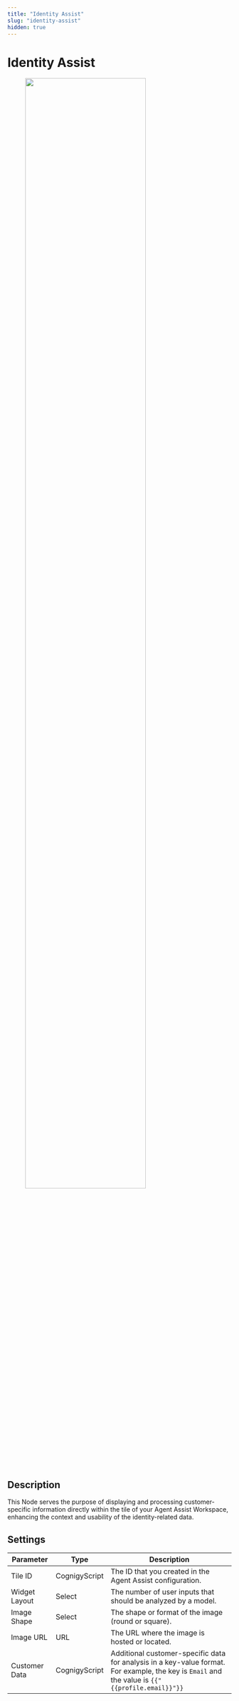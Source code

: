 ```yaml
---
title: "Identity Assist"
slug: "identity-assist"
hidden: true
---
```


# Identity Assist

<figure>
  <img class="image-center" src="{{config.site_url}}ai/flow-nodes/images/agent-assist/identity-assist.png" width="80%" />
</figure>

## Description

This Node serves the purpose of displaying and processing customer-specific information directly within the tile of your Agent Assist Workspace, enhancing the context and usability of the identity-related data.

## Settings

| Parameter     | Type          | Description                                                                                                                                      |
|---------------|---------------|--------------------------------------------------------------------------------------------------------------------------------------------------|
| Tile ID       | CognigyScript | The ID that you created in the Agent Assist configuration.                                                                                       |
| Widget Layout | Select        | The number of user inputs that should be analyzed by a model.                                                                                    |
| Image Shape   | Select        | The shape or format of the image (round or square).                                                                                              |
| Image URL     | URL           | The URL where the image is hosted or located.                                                                                                    |
| Customer Data | CognigyScript | Additional customer-specific data for analysis in a key-value format. For example, the key is `Email` and the value is `{{"{{profile.email}}"}}` |


